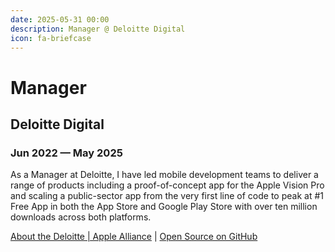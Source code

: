 ```yaml
---
date: 2025-05-31 00:00
description: Manager @ Deloitte Digital
icon: fa-briefcase
---
```

# Manager
## Deloitte Digital
### Jun 2022 — May 2025


As a Manager at Deloitte, I have led mobile development teams to deliver a range of products including a proof-of-concept app for the Apple Vision Pro and scaling a public-sector app from the very first line of code to peak at #1 Free App in both the App Store and Google Play Store with over ten million downloads across both platforms.

[About the Deloitte | Apple Alliance](https://www.deloitte.com/uk/en/alliances/apple.html) | [Open Source on GitHub](https://github.com/orgs/govuk-one-login/repositories?q=mobile&type=public&language=&sort=)
